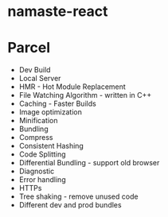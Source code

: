 # namaste-react


# Parcel
- Dev Build
- Local Server
- HMR - Hot Module Replacement
- File Watching Algorithm - written in C++
- Caching - Faster Builds
- Image optimization
- Minification
- Bundling
- Compress 
- Consistent Hashing
- Code Splitting
- Differential Bundling - support old browser
- Diagnostic
- Error handling
- HTTPs
- Tree shaking - remove unused code
- Different dev and prod bundles